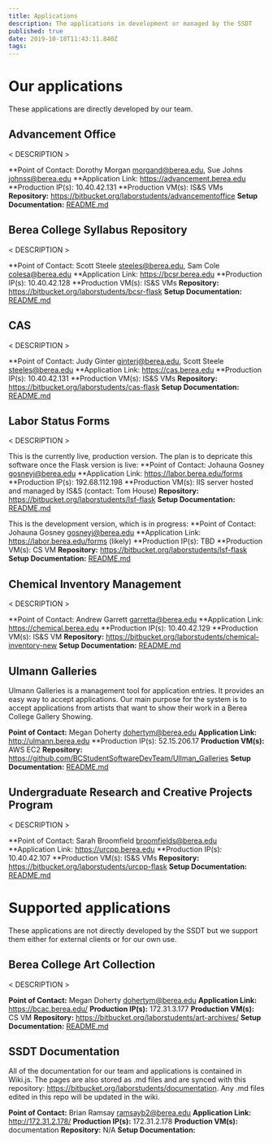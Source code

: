 ```yaml
---
title: Applications
description: The applications in development or managed by the SSDT
published: true
date: 2019-10-18T11:43:11.840Z
tags: 
---
```


# Our applications
These applications are directly developed by our team.

## Advancement Office
< DESCRIPTION >

**Point of Contact: Dorothy Morgan <morgand@berea.edu>, Sue Johns <johnss@berea.edu>
**Application Link: https://advancement.berea.edu
**Production IP(s): 10.40.42.131
**Production VM(s): IS&S VMs
**Repository:** https://bitbucket.org/laborstudents/advancementoffice
**Setup Documentation:** [README.md](https://bitbucket.org/laborstudents/advancementoffice/src/development/README.md)

## Berea College Syllabus Repository
< DESCRIPTION >

**Point of Contact: Scott Steele <steeles@berea.edu>, Sam Cole <colesa@berea.edu>
**Application Link: https://bcsr.berea.edu
**Production IP(s): 10.40.42.128
**Production VM(s): IS&S VMs
**Repository:** https://bitbucket.org/laborstudents/bcsr-flask
**Setup Documentation:** [README.md](https://bitbucket.org/laborstudents/bcsr-flask/src/master/README.md)

## CAS
< DESCRIPTION >

**Point of Contact: Judy Ginter <ginterj@berea.edu>, Scott Steele <steeles@berea.edu>
**Application Link: https://cas.berea.edu
**Production IP(s): 10.40.42.131
**Production VM(s): IS&S VMs
**Repository:** https://bitbucket.org/laborstudents/cas-flask
**Setup Documentation:** [README.md](https://bitbucket.org/laborstudents/cas-flask/src/development/README.md)

## Labor Status Forms
< DESCRIPTION >

This is the currently live, production version. The plan is to depricate this software once the Flask version is live:
**Point of Contact: Johauna Gosney <gosneyj@berea.edu>
**Application Link: https://labor.berea.edu/forms
**Production IP(s): 192.68.112.198
**Production VM(s): IIS server hosted and managed by IS&S (contact: Tom House)
**Repository:** https://bitbucket.org/laborstudents/lsf-flask
**Setup Documentation:** [README.md](https://bitbucket.org/laborstudents/labor-status-forms/src/master/README.md)

This is the development version, which is in progress:
**Point of Contact: Johauna Gosney <gosneyj@berea.edu>
**Application Link: https://labor.berea.edu/forms (likely)
**Production IP(s): TBD
**Production VM(s): CS VM
**Repository:** https://bitbucket.org/laborstudents/lsf-flask
**Setup Documentation:** [README.md](https://bitbucket.org/laborstudents/lsf-flask/src/development/README.md)

## Chemical Inventory Management
< DESCRIPTION >

**Point of Contact: Andrew Garrett <garretta@berea.edu>
**Application Link: https://chemical.berea.edu
**Production IP(s): 10.40.42.129
**Production VM(s): IS&S VM
**Repository:** https://bitbucket.org/laborstudents/chemical-inventory-new
**Setup Documentation:** [README.md](https://bitbucket.org/laborstudents/chemical-inventory-new/src/master/README.md)

## Ulmann Galleries
Ulmann Galleries is a management tool for application entries. It provides an easy way to accept applications. Our main purpose for the system is to accept applications from artists that want to show their work in a Berea College Gallery Showing.

**Point of Contact:** Megan Doherty <dohertym@berea.edu>
**Application Link:** http://ulmann.berea.edu
**Production IP(s): 52.15.206.17
**Production VM(s):** AWS EC2
**Repository:** https://github.com/BCStudentSoftwareDevTeam/Ullman_Galleries
**Setup Documentation:** [README.md](https://github.com/BCStudentSoftwareDevTeam/Ullman_Galleries/blob/development/README.md)

## Undergraduate Research and Creative Projects Program
< DESCRIPTION >

**Point of Contact: Sarah Broomfield <broomfields@berea.edu>
**Application Link: https://urcpp.berea.edu
**Production IP(s): 10.40.42.107
**Production VM(s): IS&S VMs
**Repository:** https://bitbucket.org/laborstudents/urcpp-flask
**Setup Documentation:** [README.md](https://bitbucket.org/laborstudents/urcpp-flask/src/development/README.md)


# Supported applications
These applications are not directly developed by the SSDT but we support them either for external clients or for our own use.

## Berea College Art Collection
< DESCRIPTION >

**Point of Contact:** Megan Doherty <dohertym@berea.edu>
**Application Link:** https://bcac.berea.edu/
**Production IP(s):** 172.31.3.177
**Production VM(s):** CS VM
**Repository:** https://bitbucket.org/laborstudents/art-archives/
**Setup Documentation:** [README.md](https://bitbucket.org/laborstudents/art-archives/src/master/README.md)

## SSDT Documentation
All of the documentation for our team and applications is contained in Wiki.js. The pages are also stored as .md files and are synced with this repository: https://bitbucket.org/laborstudents/documentation. Any .md files edited in this repo will be updated in the wiki.

**Point of Contact:** Brian Ramsay <ramsayb2@berea.edu>
**Application Link:** http://172.31.2.178/
**Production IP(s):** 172.31.2.178
**Production VM(s):** documentation
**Repository:** N/A
**Setup Documentation:** 